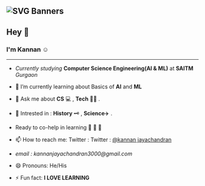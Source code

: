![SVG Banners](https://svg-banners.vercel.app/api?type=luminance&text1=WELCOME%&width=800&height=200) 
--- 

## Hey <span class="wave">👋</span>
### I'm Kannan ☺️
***

- _Currently studying_ **Computer Science Engineering(AI & ML)** at **SAITM** _Gurgaon_


- 🌱 I’m currently learning about Basics of **AI** and **ML**


- 💬 Ask me about **CS** 💻 , **Tech** 🧑‍💻 .


-  🤔 Intrested in :  **History** 🗝️ , **Science**✈️ .


- Ready to co-help in learning 🥇 🥈 🥉


- 📫 How to reach me: Twitter : Twitter : [@kannan jayachandran](https://twitter.com/kannanj362) 
- _email : kannanjayachandran3000@gmail.com_


- 😄 Pronouns: He/His


- ⚡ Fun fact: **I LOVE LEARNING**





